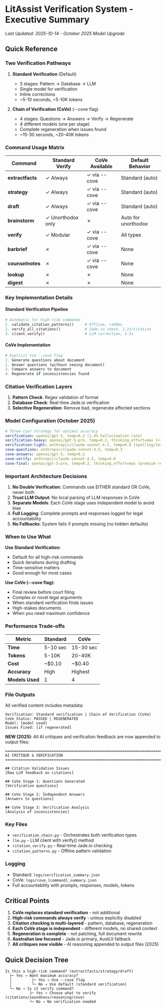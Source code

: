 # LitAssist Verification System - Executive Summary
*Last Updated: 2025-10-14 - October 2025 Model Upgrade*

## Quick Reference

### Two Verification Pathways

1. **Standard Verification** (Default)
   - 3 stages: Pattern → Database → LLM
   - Single model for verification
   - Inline corrections
   - ~5-10 seconds, ~5-10K tokens

2. **Chain of Verification (CoVe)** (--cove flag)
   - 4 stages: Questions → Answers → Verify → Regenerate
   - 4 different models (one per stage)
   - Complete regeneration when issues found
   - ~15-30 seconds, ~20-40K tokens

### Command Usage Matrix

| Command | Standard Verify | CoVe Available | Default Behavior |
|---------|----------------|----------------|------------------|
| **extractfacts** | ✓ Always | ✓ via --cove | Standard (auto) |
| **strategy** | ✓ Always | ✓ via --cove | Standard (auto) |
| **draft** | ✓ Always | ✓ via --cove | Standard (auto) |
| **brainstorm** | ✓ Unorthodox only | ✗ | Auto for unorthodox |
| **verify** | ✓ Modular | ✓ via --cove | All types |
| **barbrief** | ✗ | ✓ via --cove | None |
| **counselnotes** | ✗ | ✓ via --cove | None |
| **lookup** | ✗ | ✗ | None |
| **digest** | ✗ | ✗ | None |

### Key Implementation Details

#### Standard Verification Pipeline
```python
# Automatic for high-risk commands
1. validate_citation_patterns()     # Offline, <100ms
2. verify_all_citations()           # Jade.io check, 1-2s/citation  
3. client.verify()                  # LLM correction, 3-5s
```

#### CoVe Implementation
```python
# Explicit via --cove flag
1. Generate questions about document
2. Answer questions (without seeing document)
3. Compare answers to document
4. Regenerate if inconsistencies found
```

### Citation Verification Layers

1. **Pattern Check**: Regex validation of format
2. **Database Check**: Real-time Jade.io verification
3. **Selective Regeneration**: Remove bad, regenerate affected sections

### Model Configuration (October 2025)

```yaml
# Three-tier strategy for optimal accuracy
verification: openai/gpt-5, temp=0.2 (1.4% hallucination rate)
verification-heavy: openai/gpt-5-pro, temp=0.2, thinking_effort=max (<1% hallucination)
verification-light: anthropic/claude-sonnet-4.5, temp=0.0 (spelling/terminology)
cove-questions: anthropic/claude-sonnet-4.5, temp=0.3
cove-answers: openai/gpt-5, temp=0.2
cove-verify: anthropic/claude-sonnet-4.5, temp=0.0
cove-final: openai/gpt-5-pro, temp=0.2, thinking_effort=max (premium regeneration)
```

### Important Architecture Decisions

1. **No Double Verification**: Commands use EITHER standard OR CoVe, never both
2. **Trust LLM Output**: No local parsing of LLM responses in CoVe
3. **Separate Models**: Each CoVe stage uses independent model to avoid bias
4. **Full Logging**: Complete prompts and responses logged for legal accountability
5. **No Fallbacks**: System fails if prompts missing (no hidden defaults)

### When to Use What

**Use Standard Verification:**
- Default for all high-risk commands
- Quick iterations during drafting
- Time-sensitive matters
- Good enough for most cases

**Use CoVe (--cove flag):**
- Final review before court filing
- Complex or novel legal arguments
- When standard verification finds issues
- High-stakes documents
- When you need maximum confidence

### Performance Trade-offs

| Metric | Standard | CoVe |
|--------|----------|------|
| **Time** | 5-10 sec | 15-30 sec |
| **Tokens** | 5-10K | 20-40K |
| **Cost** | ~$0.10 | ~$0.40 |
| **Accuracy** | High | Highest |
| **Models Used** | 1 | 4 |

### File Outputs

All verified content includes metadata:
```
Verification: Standard verification | Chain of Verification (CoVe)
CoVe Status: PASSED | REGENERATED
Model: [model used]
Issues Fixed: [if regenerated]
```

**NEW (2025)**: All AI critiques and verification feedback are now appended to output files:
```
================================================================================
AI CRITIQUE & VERIFICATION
================================================================================

## Citation Validation Issues
[Raw LLM feedback on citations]

## CoVe Stage 1: Questions Generated
[Verification questions]

## CoVe Stage 2: Independent Answers
[Answers to questions]

## CoVe Stage 3: Verification Analysis
[Analysis of inconsistencies]
```

### Key Files

- `verification_chain.py` - Orchestrates both verification types
- `llm.py` - LLM client with verify() method
- `citation_verify.py` - Real-time Jade.io checking
- `citation_patterns.py` - Offline pattern validation

### Logging

- Standard: `logs/verification_summary.json`
- CoVe: `logs/cove_[command]_summary.json`
- Full accountability with prompts, responses, models, tokens

## Critical Points

1. **CoVe replaces standard verification** - not additional
2. **High-risk commands always verify** - unless explicitly disabled
3. **Citation checking is multi-layered** - pattern, database, regeneration
4. **Each CoVe stage is independent** - different models, no shared context
5. **Regeneration is complete** - not patching, full document rewrite
6. **Australian law focused** - Jade.io primary, AustLII fallback
7. **All critiques now visible** - AI reasoning appended to output files (2025)

## Quick Decision Tree

```
Is this a high-risk command? (extractfacts/strategy/draft)
  ├─ Yes → Want maximum accuracy?
  │         ├─ Yes → Use --cove flag
  │         └─ No → Use default (standard verification)
  └─ No → Is it verify command?
           ├─ Yes → Choose what to verify (citations/soundness/reasoning/cove)
           └─ No → No verification needed
```